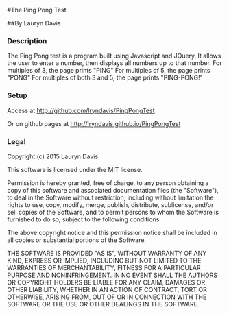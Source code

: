#The Ping Pong Test

##By Lauryn Davis 

### Description 

The Ping Pong test is a program built using Javascript and JQuery.
It allows the user to enter a number, then displays all numbers up to that number. 
For multiples of 3, the page prints "PING"
For multiples of 5, the page prints "PONG"
For multiples of both 3 and 5, the page prints "PING-PONG!"

### Setup 
Access at http://github.com/lryndavis/PingPongTest

Or on github pages at http://lryndavis.github.io/PingPongTest

### Legal 

Copyright (c) 2015 Lauryn Davis

This software is licensed under the MIT license.

Permission is hereby granted, free of charge, to any person obtaining a copy of this software and associated documentation files (the "Software"), to deal in the Software without restriction, including without limitation the rights to use, copy, modify, merge, publish, distribute, sublicense, and/or sell copies of the Software, and to permit persons to whom the Software is furnished to do so, subject to the following conditions:

The above copyright notice and this permission notice shall be included in all copies or substantial portions of the Software.

THE SOFTWARE IS PROVIDED "AS IS", WITHOUT WARRANTY OF ANY KIND, EXPRESS OR IMPLIED, INCLUDING BUT NOT LIMITED TO THE WARRANTIES OF MERCHANTABILITY, FITNESS FOR A PARTICULAR PURPOSE AND NONINFRINGEMENT. IN NO EVENT SHALL THE AUTHORS OR COPYRIGHT HOLDERS BE LIABLE FOR ANY CLAIM, DAMAGES OR OTHER LIABILITY, WHETHER IN AN ACTION OF CONTRACT, TORT OR OTHERWISE, ARISING FROM, OUT OF OR IN CONNECTION WITH THE SOFTWARE OR THE USE OR OTHER DEALINGS IN THE SOFTWARE.
